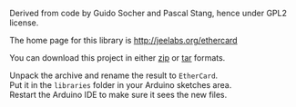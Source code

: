Derived from code by Guido Socher and Pascal Stang, hence under GPL2 license.

The home page for this library is <http://jeelabs.org/ethercard>

You can download this project in either
[zip](https://github.com/jcw/ethercard/zipball/master) or
[tar](https://github.com/jcw/ethercard/tarball/master) formats.

Unpack the archive and rename the result to `EtherCard`.  
Put it in the `libraries` folder in your Arduino sketches area.  
Restart the Arduino IDE to make sure it sees the new files.
